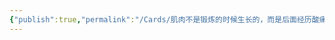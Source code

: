 ```yaml
---
{"publish":true,"permalink":"/Cards/肌肉不是锻炼的时候生长的，而是后面经历酸痛感的时期合成的.md","created":"2025-07-09","modified":"2025-07-09","published":"2025-07-29T23:04:06.410+08:00","cssclasses":""}
---
```


